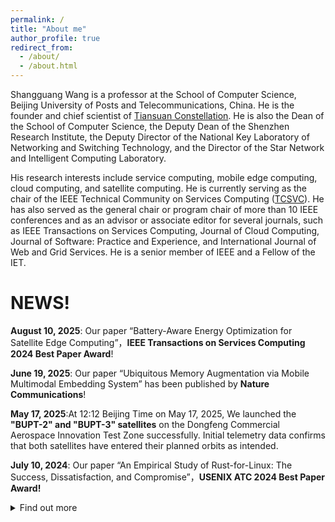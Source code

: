 ```yaml
---
permalink: /
title: "About me"
author_profile: true
redirect_from: 
  - /about/
  - /about.html
---
```

Shangguang Wang is a professor at the School of Computer Science, Beijing University of Posts and Telecommunications, China. He is the founder and chief scientist of [Tiansuan Constellation](http://www.tiansuan.org.cn/Chinese/index.html). He is also the Dean of the School of Computer Science, the Deputy Dean of the Shenzhen Research Institute, the Deputy Director of the National Key Laboratory of Networking and Switching Technology, and the Director of the Star Network and Intelligent Computing Laboratory.

His research interests include service computing, mobile edge computing, cloud computing, and satellite computing. He is currently serving as the chair of the IEEE Technical Community on Services Computing ([TCSVC](http://tab.computer.org/tcsvc/)). He has also served as the general chair or program chair of more than 10 IEEE conferences and as an advisor or associate editor for several journals, such as IEEE Transactions on Services Computing, Journal of Cloud Computing, Journal of Software: Practice and Experience, and International Journal of Web and Grid Services. He is a senior member of IEEE and a Fellow of the IET.

# NEWS!

**August 10, 2025**: Our paper “Battery-Aware Energy Optimization for Satellite Edge Computing”，**IEEE Transactions on Services Computing 2024 Best Paper Award**!

**June 19, 2025**: Our paper “Ubiquitous Memory Augmentation via Mobile Multimodal Embedding System” has been published by **Nature Communications**!

**May 17, 2025**:At 12:12 Beijing Time on May 17, 2025, We launched the **"BUPT-2" and "BUPT-3" satellites** on the Dongfeng Commercial Aerospace Innovation Test Zone successfully. Initial telemetry data confirms that both satellites have entered their planned orbits as intended.

**July 10, 2024**: Our paper “An Empirical Study of Rust-for-Linux: The Success, Dissatisfaction, and Compromise”，**USENIX ATC 2024 Best Paper Award!**

<details>
  <summary>Find out more</summary>

  **December 9, 2023**：At 7:39 AM on December 9th, the Zhuque-2 YAO-3 launch vehicle was successfully launched from the Jiuquan Satellite Launch Center in China. It successfully placed the Tianyi-33 Satellite into its designated orbits. The Tianyi-33 satellite is a 50kg class space science experimental satellite equipped with an operating system independently developed by Beijing University of Posts and Telecommunications—**the Rust-based dual-kernel real-time operating system RROS** (<https://github.com/BUPT-OS/RROS>). RROS will carry out general tasks represented by tensorflow/k8s and real-time tasks represented by real-time file systems and real-time network transmission on the satellite. It will ensure the normal execution of upper-layer applications and scientific research tasks, such as time-delay measurement between satellite and ground, live video broadcasting, onboard web chat services, pseudo-SSH experiments, etc. This marks the official application of a Rust-written dual-kernel operating system in a satellite scenario.
  ![RROS](../images/RROS%20OS.png)

  **January 15, 2023**：The third satellite called **BUPT-1** of Tiansuan constellation was successfully launched from Taiyuan, China, at 11:14am on January 15, 2023 (Beijing Time). I am the PI of the BUPT-1 satellite program.
  ![bupt-1](../images/bupt%201.png)

  **February 27, 2022**：The second satellite called [Innovation Raytheon](https://www.hugewealthfinance.com/2022/innovation-raytheon-satellite-was-successfully-launched-and-huawei-cloud-heaven-and-earth-was-successfully-networked-for-the-first-time) of Tiansuan constellation was successfully launched from Wenchang, China, at 11:06am on February 27, 2022 (Beijing Time). The satellite carries the satellite-earth integration service compuitng platform including the No. 2 edge service node based on KubeEdge of Huawei Cloud, the QUIC protocol of satellite-ground link, the network function of satellite-borne 6G core network based on knowledge graph, and the satellite-borne 5G core network v3, etc..
  ![chuangxing](../images/chuang%20xing.png)

  **January 14, 2021**: Our two papers were accepted by WWW 2022!

  **December 07, 2021**: The satellite called [BAOYUN](https://www.globaltimes.cn/page/202112/1241203.shtml) with "Satellite Intelligence Compuitng and Service Platform" as the first satellite of Tiansuan Constellation has been launched in Jiuquan, China. The platform will carry out serveral in-orbit tests and experiments including 5G Core Network with 5G gNB software, Cognitive Service Architecture for 6G Core Network, [KubeEdge+Sedna for Cloud-Edge Collaboration](https://www.globaltimes.cn/page/202112/1241203.shtml), Task Offloading in Satellite Edge Computing, Satellite Containter Management, Quick Protocl, etc..
  ![satellite](../images/BAOYUN%20satellite.png)

  **October 31, 2021**:We begin to build the [Tiansuan Constellation](https://www.globaltimes.cn/page/202111/1237937.shtml)[（天算星座）](https://www.chinanews.com/gn/2021/11-01/9599693.shtml). I am the constellation's chief scientist. The first phase of the Tiansuan Constellation consists of **six satellites** including two main satellites, two auxiliary satellites and two edge satellites, with the first satellite expected to be launched in May 2022.[[Youtube](https://www.youtube.com/watch?v=lAB72zwbCiE)][[Paper](../assets/TiansuanFinal1203.pdf)]
  ![tiansuan](../images/tian%20suan.png)

  **August 09, 2021**: [[English Video](https://www.youtube.com/watch?v=xECjZ1XBdWc)] [[Chinese Video](https://v.youku.com/v_show/id_XNTgwMjExMTM2MA==)]Our 5G core network system has been successfully deployed on the TY20 satellite and is connected to the 5G network on the ground.  

  **April 09, 2021**: The world's smallest 5G core network successfully developed by us and realized the video calling. It consists of only three network funcation(AMF, SMF, UPF) and can deploy on Raspberry Pi [[Demonstrate](../images/5Gcore.mp4)]
  <script type="text/javascript" id="clustrmaps" src="//clustrmaps.com/map_v2.js?d=7s2RCTRLsv1LHeqr7fkGoHYKYxgwead1ww3WrPGCGeA"></script>
  
</details>